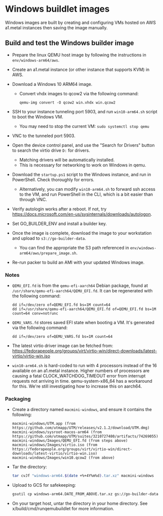 # Windows buildlet images

Windows images are built by creating and configuring VMs hosted on AWS
a1.metal instances then saving the image manually.

## Build and test the Windows builder image

- Prepare the linux QEMU host image by following the instructions in
  `env/windows-arm64/aws`.
- Create an a1.metal instance (or other instance that supports KVM)
  in AWS.
- Download a Windows 10 ARM64 image.
    - Convert vhdx images to qcow2 via the following command:

      ```shell
      qemu-img convert -O qcow2 win.vhdx win.qcow2
      ```

- SSH to your instance tunneling port 5903, and run `win10-arm64.sh`
  script to boot the Windows VM.
    - You may need to stop the current VM: `sudo systemctl stop qemu`
- VNC to the tunneled port 5903.
- Open the device control panel, and use the "Search for Drivers"
  button to search the virtio drive `D:` for drivers.
    - Matching drivers will be automatically installed.
    - This is necessary for networking to work on Windows in qemu.
- Download the `startup.ps1` script to the Windows instance, and run
  in PowerShell. Check thoroughly for errors.
    - Alternatively, you can modify `win10-arm64.sh` to forward ssh
      access to the VM, and run PowerShell in the CLI, which is a bit
      easier than through VNC.
- Verify autologin works after a reboot. If not, try
  https://docs.microsoft.com/en-us/sysinternals/downloads/autologon.
- Set GO_BUILDER_ENV and install a builder key.
- Once the image is complete, download the image to your workstation
  and upload to `s3://go-builder-data`.
    - You can find the appropriate the S3 path referenced in
      `env/windows-arm64/aws/prepare_image.sh`.
- Re-run packer to build an AMI with your updated Windows image.

### Notes

- `QEMU_EFI.fd` is from the `qemu-efi-aarch64` Debian package, found
  at `/usr/share/qemu-efi-aarch64/QEMU_EFI.fd`. It can be regenerated
  with the following command:

  ```shell
  dd if=/dev/zero of=QEMU_EFI.fd bs=1M count=64
  dd if=/usr/share/qemu-efi-aarch64/QEMU_EFI.fd of=QEMU_EFI.fd bs=1M count=64 conv=notrunc
  ```

- `QEMU_VARS.fd` stores saved EFI state when booting a VM. It's
  generated via the following command:

  ```shell
  dd if=/dev/zero of=QEMU_VARS.fd bs=1M count=64
  ```

- The latest virtio driver image can be fetched from:
  https://fedorapeople.org/groups/virt/virtio-win/direct-downloads/latest-virtio/virtio-win.iso

- `win10-arm64.sh` is hard-coded to run with 4 processors instead of
  the 16 available on an a1.metal instance. Higher numbers of
  processors are causing a fatal CLOCK_WATCHDOG_TIMEOUT error from
  interrupt requests not arriving in time. qemu-system-x86_64 has a
  workaround for this. We're still investigating how to increase this
  on aarch64.

### Packaging

- Create a directory named `macmini-windows`, and ensure it contains 
  the following:

  ```
  macmini-windows/UTM.app (from https://github.com/utmapp/UTM/releases/v2.1.2/download/UTM.dmg)
  macmini-windows/sysroot-macos-arm64 (from https://github.com/utmapp/UTM/suites/3210727480/artifacts/74269055)
  macmini-windows/Images/QEMU_EFI.fd (from steps above)
  macmini-windows/Images/virtio.iso (from https://fedorapeople.org/groups/virt/virtio-win/direct-downloads/latest-virtio/virtio-win.iso)
  macmini-windows/Images/win10.qcow2 (from above)
  ```

- Tar the directory:

  ```bash
  tar cvJf "windows-arm64.$(date +%+4Y%m%d).tar.xz" macmini-windows
  ```

- Upload to GCS for safekeeping:

  ```bash
  gsutil cp windows-arm64.DATE_FROM_ABOVE.tar.xz gs://go-builder-data/windows-arm64.DATE_FROM_ABOVE.tar.xz
  ```

- On your target host, untar the directory in your home directory. See
  x/build/cmd/runqemubuildlet for more information.
